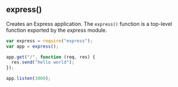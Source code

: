 <h2 id="express">express()</h2>

Creates an Express application. The `express()` function is a top-level function exported by the _express_ module.

```js
var express = require("express");
var app = express();

app.get("/", function (req, res) {
  res.send("hello world");
});

app.listen(3000);
```
